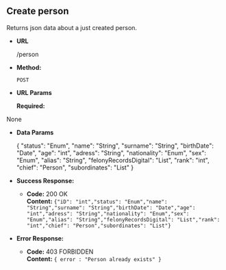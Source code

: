 **Create person**
----
  Returns json data about a just created person.

* **URL**

  /person

* **Method:**

  `POST`
  
*  **URL Params**

   **Required:**
 
  None

* **Data Params**

  {
  "status": "Enum",
  "name": "String",
  "surname": "String",
  "birthDate": "Date",
  "age": "int",
  "adress": "String",
  "nationality": "Enum",
  "sex": "Enum",
  "alias": "String",
  "felonyRecordsDigital": "List",
  "rank": "int",
  "chief": "Person",
  "subordinates": "List"
  }


* **Success Response:**

  * **Code:** 200 OK<br />
    **Content:** `{"iD": "int","status": "Enum","name": "String","surname": "String","birthDate": "Date","age": "int","adress": "String","nationality": "Enum","sex": "Enum","alias": "String","felonyRecordsDigital": "List","rank": "int","chief": "Person","subordinates": "List"}`
 
* **Error Response:**

  * **Code:** 403 FORBIDDEN <br />
    **Content:** `{ error : "Person already exists" }`



